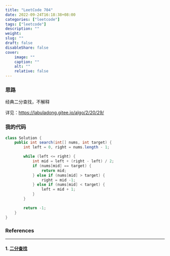 ```yaml
---
title: "LeetCode 704"
date: 2022-09-24T16:18:38+08:00
categories: ["leetcode"]
tags: ["leetcode"]
description: ""
weight:
slug: ""
draft: false
disableShare: false
cover:
    image: ""
    caption: ""
    alt: ""
    relative: false
---
```


### 思路

经典二分查找，不解释

详见：<https://labuladong.gitee.io/algo/2/20/29/>

### 我的代码

```java
class Solution {
    public int search(int[] nums, int target) {
        int left = 0, right = nums.length - 1;

        while (left <= right) {
            int mid = left + (right - left) / 2;
            if (nums[mid] == target) {
                return mid;
            } else if (nums[mid] > target) {
                right = mid -1;
            } else if (nums[mid] < target) {
                left = mid + 1;
            }
        }

        return -1;
    }
}
```

### References

---

#### 1. [二分查找](https://leetcode.cn/problems/binary-search/)
